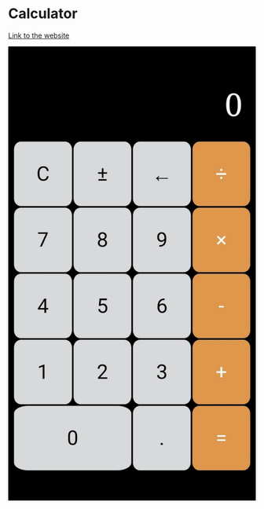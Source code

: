 # Calculator

[Link to the website](https://rohits-calculator.netlify.app/)

![](/images/preview.jpg)
